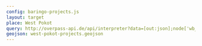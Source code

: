 ```yaml
---
config: baringo-projects.js
layout: target
place: West Pokot
query: http://overpass-api.de/api/interpreter?data=[out:json];node['wb_pb:id'](1.16104,34.9640,1.42259,35.17823);out%20meta;
geojson: west-pokot-projects.geojson
---
```

